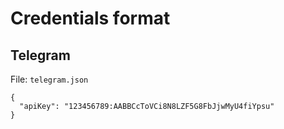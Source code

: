 # Credentials format

## Telegram

File: `telegram.json`

```
{
  "apiKey": "123456789:AABBCcToVCi8N8LZF5G8FbJjwMyU4fiYpsu"
}
```
